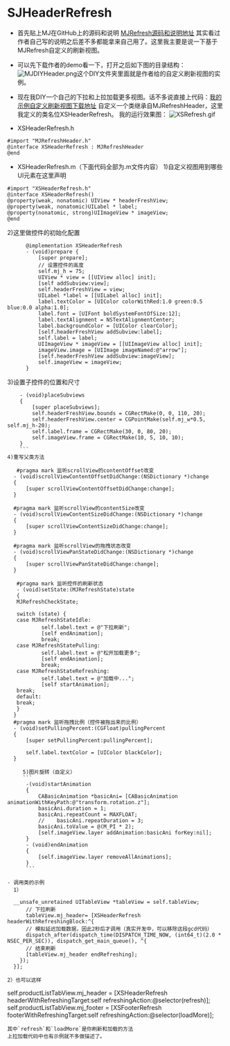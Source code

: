 # SJHeaderRefresh
- 首先贴上MJ在GitHub上的源码和说明 [MJRefresh源码和说明地址](https://github.com/CoderMJLee/MJRefresh) 其实看过作者自己写的说明之后差不多都能拿来自己用了。这里我主要是说一下基于MJRefresh自定义的刷新视图。

- 可以先下载作者的demo看一下，打开之后如下图的目录结构：
![MJDIYHeader.png](http://upload-images.jianshu.io/upload_images/1276164-65f056d4b0a213c5.png?imageMogr2/auto-orient/strip%7CimageView2/2/w/1240)这个DIY文件夹里面就是作者给的自定义刷新视图的实例。

- 现在我DIY一个自己的下拉和上拉加载更多视图。话不多说直接上代码：[我的示例自定义刷新视图下载地址](https://github.com/SPIREJ/SJHeaderRefresh)
自定义一个类继承自MJRefreshHeader，这里我定义的类名位XSHeaderRefresh。
我的运行效果图：
![XSRefresh.gif](http://upload-images.jianshu.io/upload_images/1276164-402d3fefffeb9ff2.gif?imageMogr2/auto-orient/strip)

- XSHeaderRefresh.h
```
#import "MJRefreshHeader.h"
@interface XSHeaderRefresh : MJRefreshHeader
@end
```

- XSHeaderRefresh.m（下面代码全部为.m文件内容）
1)自定义视图用到哪些UI元素在这里声明
```
#import "XSHeaderRefresh.h"
@interface XSHeaderRefresh()
@property(weak, nonatomic) UIView * headerFreshView;
@property(weak, nonatomic)UILabel * label;
@property(nonatomic, strong)UIImageView * imageView;
@end
```
2)这里做控件的初始化配置
```
      @implementation XSHeaderRefresh
      - (void)prepare {
          [super prepare];
          // 设置控件的高度
          self.mj_h = 75;
          UIView * view = [[UIView alloc] init];
          [self addSubview:view];
          self.headerFreshView = view;
          UILabel *label = [[UILabel alloc] init];
          label.textColor = [UIColor colorWithRed:1.0 green:0.5 blue:0.0 alpha:1.0];
          label.font = [UIFont boldSystemFontOfSize:12];
          label.textAlignment = NSTextAlignmentCenter;
          label.backgroundColor = [UIColor clearColor];
          [self.headerFreshView addSubview:label];
          self.label = label;
          UIImageView * imageView = [[UIImageView alloc] init];
          imageView.image = [UIImage imageNamed:@"arrow"];
          [self.headerFreshView addSubview:imageView];
          self.imageView = imageView;
      }
```
  3)设置子控件的位置和尺寸
  ```
      - (void)placeSubviews
      {
          [super placeSubviews];
          self.headerFreshView.bounds = CGRectMake(0, 0, 110, 20);
          self.headerFreshView.center = CGPointMake(self.mj_w*0.5, self.mj_h-20);
          self.label.frame = CGRectMake(30, 0, 80, 20);
          self.imageView.frame = CGRectMake(10, 5, 10, 10);
      }
      ```
4)重写父类方法
```
       #pragma mark 监听scrollView的contentOffset改变
      - (void)scrollViewContentOffsetDidChange:(NSDictionary *)change
      {
          [super scrollViewContentOffsetDidChange:change];
      }

      #pragma mark 监听scrollView的contentSize改变
      - (void)scrollViewContentSizeDidChange:(NSDictionary *)change
      {
          [super scrollViewContentSizeDidChange:change];   
      }

      #pragma mark 监听scrollView的拖拽状态改变
      - (void)scrollViewPanStateDidChange:(NSDictionary *)change
      {
          [super scrollViewPanStateDidChange:change];
      }
 
       #pragma mark 监听控件的刷新状态
       - (void)setState:(MJRefreshState)state
       {
       MJRefreshCheckState;
 
       switch (state) {
       case MJRefreshStateIdle:
               self.label.text = @"下拉刷新";
               [self endAnimation];
               break;
       case MJRefreshStatePulling:
               self.label.text = @"松开加载更多";
               [self endAnimation];
               break;
       case MJRefreshStateRefreshing:
               self.label.text = @"加载中...";
               [self startAnimation];
       break;
       default:
       break;
       }
      }
      #pragma mark 监听拖拽比例（控件被拖出来的比例）
      - (void)setPullingPercent:(CGFloat)pullingPercent
      {
          [super setPullingPercent:pullingPercent];
    
          self.label.textColor = [UIColor blackColor];
      }
```
     5)图片旋转（自定义）
     ```
      -(void)startAnimation
      {
          CABasicAnimation *basicAni= [CABasicAnimation animationWithKeyPath:@"transform.rotation.z"];
          basicAni.duration = 1;
          basicAni.repeatCount = MAXFLOAT;
          //    basicAni.repeatDuration = 3;
          basicAni.toValue = @(M_PI * 2);
          [self.imageView.layer addAnimation:basicAni forKey:nil];
      }
      - (void)endAnimation
      {
          [self.imageView.layer removeAllAnimations];
      }
      ```
 
- 调用类的示例
  1）
```
      __unsafe_unretained UITableView *tableView = self.tableView;
          // 下拉刷新
          tableView.mj_header= [XSHeaderRefresh headerWithRefreshingBlock:^{
          // 模拟延迟加载数据，因此2秒后才调用（真实开发中，可以移除这段gcd代码）
          dispatch_after(dispatch_time(DISPATCH_TIME_NOW, (int64_t)(2.0 * NSEC_PER_SEC)), dispatch_get_main_queue(), ^{
          // 结束刷新
          [tableView.mj_header endRefreshing];
        });
      }];
```
2）也可以这样
```
self.productListTabView.mj_header = [XSHeaderRefresh headerWithRefreshingTarget:self refreshingAction:@selector(refresh)];
self.productListTabView.mj_footer = [XSFooterRefresh footerWithRefreshingTarget:self refreshingAction:@selector(loadMore)];
```
其中`refresh`和`loadMore`是你刷新和加载的方法
上拉加载代码中也有示例就不多做描述了。
